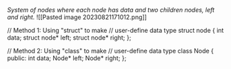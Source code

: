*System of nodes where each node has data and two children nodes, left and right.*
![[Pasted image 20230821171012.png]]

// Method 1: Using "struct" to make
// user-define data type
struct node {
    int data;
    struct node* left;
    struct node* right;
};
 
// Method 2: Using "class" to make
// user-define data type
class Node {
public:
    int data;
    Node* left;
    Node* right;
};